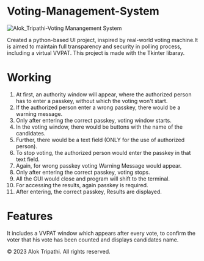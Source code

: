 # Voting-Management-System

![Alok_Tripathi-Voting Manangement System](https://github.com/alokworld/Voting-Management-System/assets/109170042/897d2a5e-bfb6-4658-8cd5-89ffafae72cd)

Created a python-based UI project, inspired by real-world voting machine.It is aimed to maintain full transparency and security in polling process, including a virtual VVPAT. This project is made with the Tkinter libaray.

# Working
1. At first, an authority window will appear, where the authorized person has to enter a passkey, without which the voting won't start.
2. If the authorized person enter a wrong passkey, there would be a warning message.
3. Only after entering the correct passkey, voting window starts.
4. In the voting window, there would be buttons with the name of the candidates.
5. Further, there would be a text field (ONLY for the use of authorized person).
6. To stop voting, the authorized person would enter the passkey in that text field.
7. Again, for wrong passkey voting Warning Message would appear.
8. Only after entering the correct passkey, voting stops.
9. All the GUI would close and program will shift to the terminal.
10. For accessing the results, again passkey is required.
11. After entering, the correct passkey, Results are displayed.

# Features
It includes a VVPAT window which appears after every vote, to confirm the voter that his vote has been counted and displays candidates name.

&copy; 2023 Alok Tripathi. All rights reserved.
